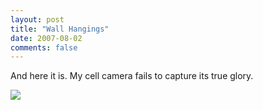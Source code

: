 ```yaml
---
layout: post
title: "Wall Hangings"
date: 2007-08-02
comments: false
---
```

And here it is. My cell camera fails to capture its true glory.



![](http://matthew.loar.name/blog/uploads/IMAGE_084.jpg)
